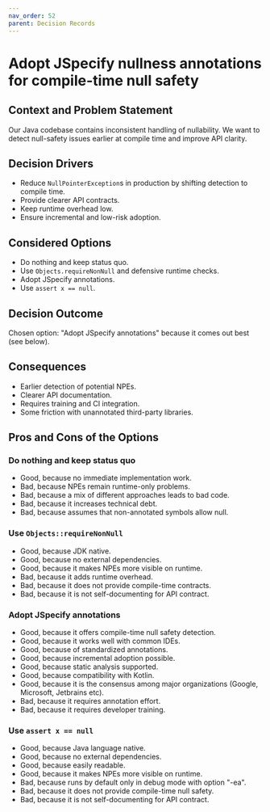 ```yaml
---
nav_order: 52
parent: Decision Records
---
```


# Adopt JSpecify nullness annotations for compile-time null safety

## Context and Problem Statement

Our Java codebase contains inconsistent handling of nullability.
We want to detect null-safety issues earlier at compile time and improve API clarity.

## Decision Drivers

* Reduce `NullPointerException`s in production by shifting detection to compile time.
* Provide clearer API contracts.
* Keep runtime overhead low.
* Ensure incremental and low-risk adoption.

## Considered Options

* Do nothing and keep status quo.
* Use `Objects.requireNonNull` and defensive runtime checks.
* Adopt JSpecify annotations.
* Use `assert x == null`.

## Decision Outcome

Chosen option: "Adopt JSpecify annotations" because it comes out best (see below).

## Consequences

* Earlier detection of potential NPEs.
* Clearer API documentation.
* Requires training and CI integration.
* Some friction with unannotated third-party libraries.

## Pros and Cons of the Options

### Do nothing and keep status quo

* Good, because no immediate implementation work.
* Bad, because NPEs remain runtime-only problems.
* Bad, because a mix of different approaches leads to bad code.
* Bad, because it increases technical debt.
* Bad, because assumes that non-annotated symbols allow null.

### Use `Objects::requireNonNull`

* Good, because JDK native.
* Good, because no external dependencies.
* Good, because it makes NPEs more visible on runtime.
* Bad, because it adds runtime overhead.
* Bad, because it does not provide compile-time contracts.
* Bad, because it is not self-documenting for API contract.

### Adopt JSpecify annotations

* Good, because it offers compile-time null safety detection.
* Good, because it works well with common IDEs.
* Good, because of standardized annotations.
* Good, because incremental adoption possible.
* Good, because static analysis supported.
* Good, because compatibility with Kotlin.
* Good, because it is the consensus among major organizations (Google, Microsoft, Jetbrains etc).
* Bad, because it requires annotation effort.
* Bad, because it requires developer training.

### Use `assert x == null`

* Good, because Java language native.
* Good, because no external dependencies.
* Good, because easily readable.
* Good, because it makes NPEs more visible on runtime.
* Bad, because runs by default only in debug mode with option "-ea".
* Bad, because it does not provide compile-time null safety.
* Bad, because it is not self-documenting for API contract.
